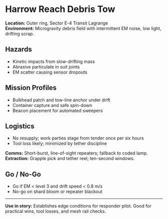 # Harrow Reach Debris Tow

**Location:** Outer ring, Sector E-4 Transit Lagrange  
**Environment:** Microgravity debris field with intermittent EM noise, low light, drifting scrap.

## Hazards
- Kinetic impacts from slow-drifting mass
- Abrasive particulate in suit joints
- EM scatter causing sensor dropouts

## Mission Profiles
- Bulkhead patch and tow-line anchor under drift
- Container capture and safe spin-down
- Beacon placement for automated sweepers

## Logistics
- No resupply; work parties stage from tender once per six hours
- Tool loss likely; minimized by tether discipline

**Comms:** Short-burst, line-of-sight repeaters; fallback to coded lamp.  
**Extraction:** Grapple pick and tether reel; ten-second windows.

## Go / No-Go
- Go if EM < level 3 and drift speed < 0.8 m/s
- No-go on shard bloom or repeater blackout

---
**Use in story:** Establishes edge conditions for responder pilot. Good for practical wins, tool losses, and mesh rail checks.

